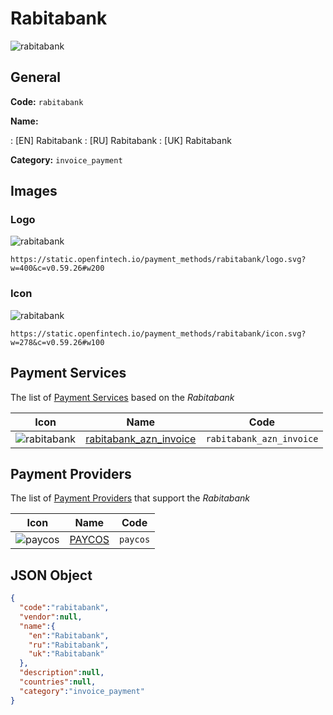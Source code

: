 
# Rabitabank 
![rabitabank](https://static.openfintech.io/payment_methods/rabitabank/logo.svg?w=400&c=v0.59.26#w200)  

## General 
**Code:** `rabitabank` 
 
**Name:** 
 
:	[EN] Rabitabank 
:	[RU] Rabitabank 
:	[UK] Rabitabank 
 
**Category:** `invoice_payment` 
 

## Images 

### Logo 
![rabitabank](https://static.openfintech.io/payment_methods/rabitabank/logo.svg?w=400&c=v0.59.26#w200)  

```
https://static.openfintech.io/payment_methods/rabitabank/logo.svg?w=400&c=v0.59.26#w200
```  

### Icon 
![rabitabank](https://static.openfintech.io/payment_methods/rabitabank/icon.svg?w=278&c=v0.59.26#w100)  

```
https://static.openfintech.io/payment_methods/rabitabank/icon.svg?w=278&c=v0.59.26#w100
```  

## Payment Services 
 
The list of [Payment Services](/payment-services/) based on the _Rabitabank_ 

|Icon|Name|Code| 
|:---:|:---:|:---:| 
|![rabitabank](https://static.openfintech.io/payment_methods/rabitabank/icon.svg?w=278&c=v0.59.26#w100) |[rabitabank_azn_invoice](/payment-services/rabitabank_azn_invoice/)|`rabitabank_azn_invoice`| 
 

## Payment Providers 
 
The list of [Payment Providers](/payment-providers/) that support the _Rabitabank_ 

|Icon|Name|Code| 
|:---:|:---:|:---:| 
|![paycos](https://static.openfintech.io/payment_providers/paycos/icon.svg?w=278&c=v0.59.26#w100) |[PAYCOS](/payment-providers/paycos/)|`paycos`| 
 

## JSON Object 

```json
{
  "code":"rabitabank",
  "vendor":null,
  "name":{
    "en":"Rabitabank",
    "ru":"Rabitabank",
    "uk":"Rabitabank"
  },
  "description":null,
  "countries":null,
  "category":"invoice_payment"
}
```  
